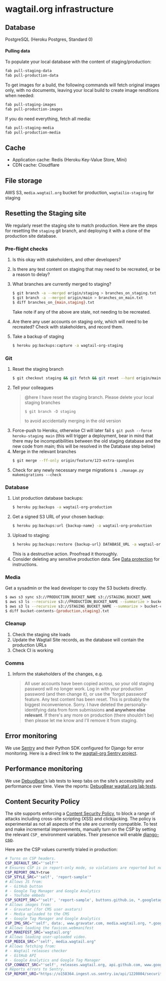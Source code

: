 # wagtail.org infrastructure

## Database

PostgreSQL (Heroku Postgres, Standard 0)

#### Pulling data

To populate your local database with the content of staging/production:

```bash
fab pull-staging-data
fab pull-production-data
```

To get images for a build, the following commands will fetch original images only, with no documents, leaving your local build to create image renditions when needed:

```sh
fab pull-staging-images
fab pull-production-images
```

If you do need everything, fetch all media:

```bash
fab pull-staging-media
fab pull-production-media
```

## Cache

-   Application cache: Redis (Heroku Key-Value Store, Mini)
-   CDN cache: Cloudflare

## File storage

AWS S3, `media.wagtail.org` bucket for production, `wagtailio-staging` for staging

## Resetting the Staging site

We regularly reset the staging site to match production. Here are the steps for resetting the `staging` git branch, and deploying it with a clone of the production site database.

### Pre-flight checks

1. Is this okay with stakeholders, and other developers?
1. Is there any test content on staging that may need to be recreated, or be a reason to delay?
1. What branches are currently merged to staging?

    ```bash
    $ git branch -a --merged origin/staging > branches_on_staging.txt
    $ git branch -a --merged origin/main > branches_on_main.txt
    $ diff branches_on_{main,staging}.txt
    ```

    Take note if any of the above are stale, not needing to be recreated.

1. Are there any user accounts on staging only, which will need to be recreated? Check with stakeholders, and record them.
1. Take a backup of staging
    ```bash
    $ heroku pg:backups:capture -a wagtail-org-staging
    ```

### Git

1. Reset the staging branch
    ```bash
    $ git checkout staging && git fetch && git reset --hard origin/main && git push --force
    ```
1. Tell your colleagues
    > @here I have reset the staging branch. Please delete your local staging branches
    >
    > ```
    > $ git branch -D staging
    > ```
    >
    > to avoid accidentally merging in the old version
1. Force-push to Heroku, otherwise CI will later fail `$ git push --force heroku-staging main` (this will trigger a deployment, bear in mind that there may be incompatibilities between the old staging database and the new code from main; this will be resolved in the Database step below)
1. Merge in the relevant branches
    ```bash
    $ git merge --ff-only origin/feature/123-extra-spangles
    ```
1. Check for any newly necessary merge migrations `$ ./manage.py makemigrations --check`

### Database

1. List production database backups:
    ```bash
    $ heroku pg:backups -a wagtail-org-production
    ```
1. Get a signed S3 URL of your chosen backup:
    ```bash
    $ heroku pg:backups:url {backup-name} -a wagtail-org-production
    ```
1. Upload to staging:
    ```bash
    $ heroku pg:backups:restore {backup-url} DATABASE_URL -a wagtail-org-staging
    ```
    This is a destructive action. Proofread it thoroughly.
1. Consider deleting any sensitive production data. See [Data protection](data_protection.md) for instructions.

### Media

Get a sysadmin or the lead developer to copy the S3 buckets directly.

```bash
$ aws s3 sync s3://PRODUCTION_BUCKET_NAME s3://STAGING_BUCKET_NAME
$ aws s3 ls --recursive s3://PRODUCTION_BUCKET_NAME --summarize > bucket-contents-production.txt
$ aws s3 ls --recursive s3://STAGING_BUCKET_NAME --summarize > bucket-contents-staging.txt
$ diff bucket-contents-{production,staging}.txt
```

### Cleanup

1. Check the staging site loads
1. Update the Wagtail Site records, as the database will contain the production URLs
1. Check CI is working

### Comms

1. Inform the stakeholders of the changes, e.g.
    > All user accounts have been copied across, so your old staging password will no longer work. Log in with your production password (and then change it), or use the 'forgot password' feature.
    > Any test content has been reset. This is probably the biggest inconvenience. Sorry.
    > I have deleted the personally-identifying data from form submissions **and anywhere else relevant**. If there's any more on production (there shouldn't be) then please let me know and I'll remove it from staging.

## Error monitoring

We use [Sentry](https://sentry.io/welcome/) and their Python SDK configured for Django for error monitoring. Here is a direct link to the [wagtail-org Sentry project](https://torchbox.sentry.io/projects/wagtail-org/?project=1220804).

## Performance monitoring

We use [DebugBear](https://www.debugbear.com/)’s lab tests to keep tabs on the site’s accessibility and performance over time. View the reports: [DebugBear wagtail.org lab tests](https://www.debugbear.com/project/25758?interval=month&share=SABlYrvo9gP5234W5TMmANCgD).

## Content Security Policy

The site supports enforcing a [Content Security Policy](https://developer.mozilla.org/en-US/docs/Web/HTTP/CSP), to block a range of attacks including cross-site scripting (XSS) and clickjacking.
The policy is experimental as not all aspects of the site are currently compatible. To test and make incremental improvements, manually turn on the CSP by setting the relevant `CSP_` environment variables. Their presence will enable [django-csp](https://django-csp.readthedocs.io/en/3.8/configuration.html).

Here are the CSP values currently trialed in production:

```bash
# Turns on CSP headers.
CSP_DEFAULT_SRC="'self'"
# Ensures CSP is in report-only mode, so violations are reported but not enforced.
CSP_REPORT_ONLY=true
CSP_STYLE_SRC="'self', 'report-sample'"
# Allows JS from:
# - GitHub button
# - Google Tag Manager and Google Analytics
# - YouTube embeds
CSP_SCRIPT_SRC="'self', 'report-sample', buttons.github.io, *.googletagmanager.com, www.google-analytics.com, www.youtube.com"
# Allows images from:
# - Gravatar (for CMS user avatars)
# - Media uploaded to the CMS
# - Google Tag Manager and Google Analytics
CSP_IMG_SRC="'self', data:, www.gravatar.com, media.wagtail.org, *.google-analytics.com, *.googletagmanager.com"
# Allows loading the favicon.webmanifest
CSP_MANIFEST_SRC='wagtail.org'
# Allows loading user-uploaded video.
CSP_MEDIA_SRC="'self', media.wagtail.org"
# Allows fetching from:
# - Wagtail releases checker
# - GitHub API
# - Google Analytics and Google Tag Manager
CSP_CONNECT_SRC="'self', releases.wagtail.org, api.github.com, www.google-analytics.com, *.analytics.google.com, *.googletagmanager.com"
# Reports errors to Sentry.
CSP_REPORT_URI="https://o158364.ingest.us.sentry.io/api/1220804/security/?sentry_key=aba4c2744622498793ff4f90a3cc6111"
```
